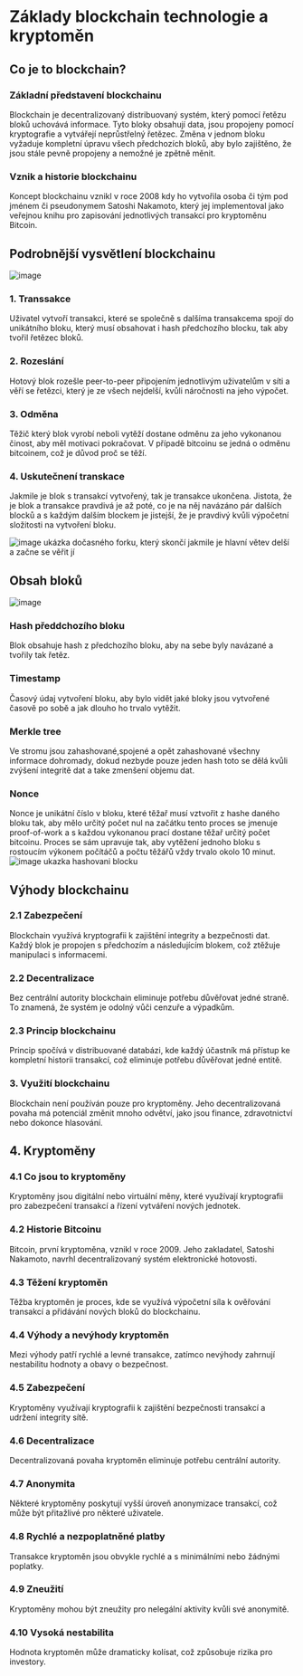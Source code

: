 # Základy blockchain technologie a kryptoměn
## Co je to blockchain?
### Základní představení blockchainu
Blockchain je decentralizovaný distribuovaný systém, který pomocí řetězu bloků uchovává informace. Tyto bloky obsahují data, jsou propojeny pomocí kryptografie a vytvářejí neprůstřelný řetězec. Změna v jednom bloku vyžaduje kompletní úpravu všech předchozích bloků, aby bylo zajištěno, že jsou stále pevně propojeny a nemožné je zpětně měnit.

### Vznik a historie blockchainu
Koncept blockchainu vznikl v roce 2008 kdy ho vytvořila osoba či tým pod jménem či pseudonymem Satoshi Nakamoto, který jej implementoval jako veřejnou knihu pro zapisování jednotlivých transakcí pro kryptoměnu Bitcoin.

## Podrobnější vysvětlení blockchainu
![image](https://github.com/aski94/Zaklady-blockchain-technologie-a-kryptomen/assets/114053450/043d8463-1006-4565-92f6-00f9240e76ab)
### 1. Transsakce
Uživatel vytvoří transakci, které se společně s dalšíma transakcema spojí do unikátního bloku, který musí obsahovat i hash předchozího blocku, tak aby tvořil řetězec bloků.
### 2. Rozeslání
Hotový blok rozešle peer-to-peer připojením jednotlivým uživatelům v síti a věří se řetězci, který je ze všech nejdelší, kvůli náročnosti na jeho výpočet.
### 3. Odměna
Těžič který blok vyrobí neboli vytěží dostane odměnu za jeho vykonanou činost, aby měl motivaci pokračovat. V případě bitcoinu se jedná o odměnu bitcoinem, což je důvod proč se těží.
### 4. Uskutečnení transkace
Jakmile je blok s transakcí vytvořený, tak je transakce ukončena. Jistota, že je blok a transakce pravdivá je až poté, co je na něj navázáno pár dalších blocků a s každým dalším blockem je jistejší, že je pravdivý kvůli výpočetní složitosti na vytvoření bloku.

![image](https://github.com/aski94/Zaklady-blockchain-technologie-a-kryptomen/assets/114053450/d7f49962-4109-4ae1-a09d-bfd2baa72a9f)
ukázka dočasného forku, který skončí jakmile je hlavní větev delší a začne se věřit jí

## Obsah bloků
![image](https://github.com/aski94/Zaklady-blockchain-technologie-a-kryptomen/assets/114053450/1088ad6d-37b9-4969-bc6d-62e2f0f45a82)
### Hash předdchozího bloku
Blok obsahuje hash z předchozího bloku, aby na sebe byly navázané a tvořily tak řetěz.
### Timestamp
Časový údaj vytvoření bloku, aby bylo vidět jaké bloky jsou vytvořené časově po sobě a jak dlouho ho trvalo vytěžit.
### Merkle tree
Ve stromu jsou zahashované,spojené a opět zahashované všechny informace dohromady, dokud nezbyde pouze jeden hash 
toto se dělá kvůli zvýšení integritě dat a take zmenšení objemu dat.
### Nonce
Nonce je unikátní číslo v bloku, které těžař musí vztvořit z hashe daného bloku tak, aby mělo určitý počet nul na začátku tento proces se jmenuje proof-of-work a s každou vykonanou prací dostane těžař určitý počet bitcoinu. Proces se sám upravuje tak, aby vytěžení jednoho bloku s rostoucím výkonem počítáčů a počtu těžářů vždy trvalo okolo 10 minut.
![image](https://github.com/aski94/Zaklady-blockchain-technologie-a-kryptomen/assets/114053450/d6d485d0-467d-4fd1-80c7-5f7c2ab328a1)
ukazka hashovani blocku 
## Výhody blockchainu
### 2.1 Zabezpečení
Blockchain využívá kryptografii k zajištění integrity a bezpečnosti dat. Každý blok je propojen s předchozím a následujícím blokem, což ztěžuje manipulaci s informacemi.

### 2.2 Decentralizace
Bez centrální autority blockchain eliminuje potřebu důvěřovat jedné straně. To znamená, že systém je odolný vůči cenzuře a výpadkům.

### 2.3 Princip blockchainu
Princip spočívá v distribuované databázi, kde každý účastník má přístup ke kompletní historii transakcí, což eliminuje potřebu důvěřovat jedné entitě.

### 3. Využití blockchainu
Blockchain není používán pouze pro kryptoměny. Jeho decentralizovaná povaha má potenciál změnit mnoho odvětví, jako jsou finance, zdravotnictví nebo dokonce hlasování.

## 4. Kryptoměny
### 4.1 Co jsou to kryptoměny
Kryptoměny jsou digitální nebo virtuální měny, které využívají kryptografii pro zabezpečení transakcí a řízení vytváření nových jednotek.

### 4.2 Historie Bitcoinu
Bitcoin, první kryptoměna, vznikl v roce 2009. Jeho zakladatel, Satoshi Nakamoto, navrhl decentralizovaný systém elektronické hotovosti.

### 4.3 Těžení kryptoměn
Těžba kryptoměn je proces, kde se využívá výpočetní síla k ověřování transakcí a přidávání nových bloků do blockchainu.

### 4.4 Výhody a nevýhody kryptoměn
Mezi výhody patří rychlé a levné transakce, zatímco nevýhody zahrnují nestabilitu hodnoty a obavy o bezpečnost.

### 4.5 Zabezpečení
Kryptoměny využívají kryptografii k zajištění bezpečnosti transakcí a udržení integrity sítě.

### 4.6 Decentralizace
Decentralizovaná povaha kryptoměn eliminuje potřebu centrální autority.

### 4.7 Anonymita
Některé kryptoměny poskytují vyšší úroveň anonymizace transakcí, což může být přitažlivé pro některé uživatele.

### 4.8 Rychlé a nezpoplatněné platby
Transakce kryptoměn jsou obvykle rychlé a s minimálními nebo žádnými poplatky.

### 4.9 Zneužití
Kryptoměny mohou být zneužity pro nelegální aktivity kvůli své anonymitě.

### 4.10 Vysoká nestabilita
Hodnota kryptoměn může dramaticky kolísat, což způsobuje rizika pro investory.
